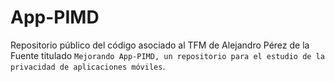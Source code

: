 # App-PIMD

Repositorio público del código asociado al TFM de Alejandro Pérez de la Fuente titulado `Mejorando App-PIMD, un repositorio para el estudio de la privacidad de aplicaciones móviles`.